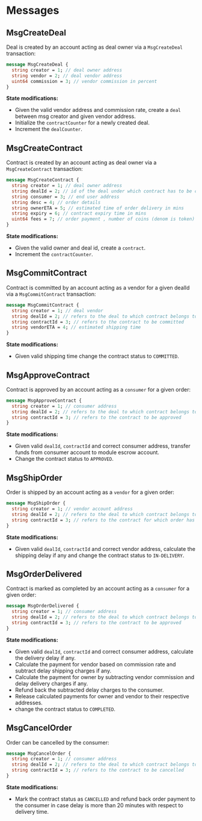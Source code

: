 <!--
order: 3
-->

# Messages

## MsgCreateDeal

Deal is created by an account acting as deal owner via a `MsgCreateDeal` transaction:

```protobuf
message MsgCreateDeal {
  string creator = 1; // deal owner address
  string vendor = 2; // deal vendor address
  uint64 commission = 3; // vendor commission in percent
}
```

**State modifications:**

* Given the valid vendor address and commission rate, create a `deal` between msg creator and given vendor address.
* Initialize the `contractCounter` for a newly created deal.
* Increment the `dealCounter`.

## MsgCreateContract

Contract is created by an account acting as deal owner via a `MsgCreateContract` transaction:

```protobuf
message MsgCreateContract {
  string creator = 1; // deal owner address
  string dealId = 2; // id of the deal under which contract has to be created
  string consumer = 3; // end user address
  string desc = 4; // order details
  string ownerETA = 5; // estimated time of order delivery in mins
  string expiry = 6; // contract expiry time in mins
  uint64 fees = 7; // order payment , number of coins (denom is token)
}
```

**State modifications:**

* Given the valid owner and deal id, create a `contract`.
* Increment the `contractCounter`.

## MsgCommitContract

Contract is committed by an account acting as a vendor for a given dealId via a `MsgCommitContract` transaction:

```protobuf
message MsgCommitContract {
  string creator = 1; // deal vendor
  string dealId = 2; // refers to the deal to which contract belongs to 
  string contractId = 3; // refers to the contract to be committed
  string vendorETA = 4; // estimated shipping time 
}
```

**State modifications:**

* Given valid shipping time change the contract status to `COMMITTED`.

## MsgApproveContract

Contract is approved by an account acting as a `consumer` for a given order:

```protobuf
message MsgApproveContract {
  string creator = 1; // consumer address
  string dealId = 2; // refers to the deal to which contract belongs to 
  string contractId = 3; // refers to the contract to be approved
}
```

**State modifications:**

* Given valid `dealId`, `contractId` and correct consumer address, transfer funds from consumer account to module escrow account.
* Change the contract status to `APPROVED`.

## MsgShipOrder

Order is shipped by an account acting as a `vendor` for a given order:

```protobuf
message MsgShipOrder {
  string creator = 1; // vendor account address
  string dealId = 2; // refers to the deal to which contract belongs to 
  string contractId = 3; // refers to the contract for which order has been shipped
}
```

**State modifications:**

* Given valid `dealId`, `contractId` and correct vendor address, calculate the shipping delay if any and change the contract status to `IN-DELIVERY`.

## MsgOrderDelivered

Contract is marked as completed by an account acting as a `consumer` for a given order:

```protobuf
message MsgOrderDelivered {
  string creator = 1; // consumer address
  string dealId = 2; // refers to the deal to which contract belongs to 
  string contractId = 3; // refers to the contract to be approved
}
```

**State modifications:**

* Given valid `dealId`, `contractId` and correct consumer address, calculate the delivery delay if any.
* Calculate the payment for vendor based on commission rate and subtract delay shipping charges if any.
* Calculate the payment for owner by subtracting vendor commission and delay delivery charges if any.
* Refund back the subtracted delay charges to the consumer.
* Release calculated payments for owner and vendor to their respective addresses.
* change the contract status to `COMPLETED`.

## MsgCancelOrder

Order can be cancelled by the consumer:

```protobuf
message MsgCancelOrder {
  string creator = 1; // consumer address
  string dealId = 2; // refers to the deal to which contract belongs to 
  string contractId = 3; // refers to the contract to be cancelled
}
```

**State modifications:**

* Mark the contract status as `CANCELLED` and refund back order payment to the consumer in case delay is more than 20 minutes with respect to delivery time.

